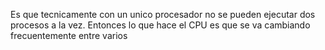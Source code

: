 Es que tecnicamente con un unico procesador no se pueden ejecutar dos procesos a la vez. Entonces lo que hace  el CPU es que se va cambiando frecuentemente entre varios